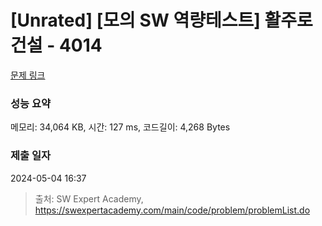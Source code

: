 # [Unrated] [모의 SW 역량테스트] 활주로 건설 - 4014 

[문제 링크](https://swexpertacademy.com/main/code/problem/problemDetail.do?contestProbId=AWIeW7FakkUDFAVH) 

### 성능 요약

메모리: 34,064 KB, 시간: 127 ms, 코드길이: 4,268 Bytes

### 제출 일자

2024-05-04 16:37



> 출처: SW Expert Academy, https://swexpertacademy.com/main/code/problem/problemList.do